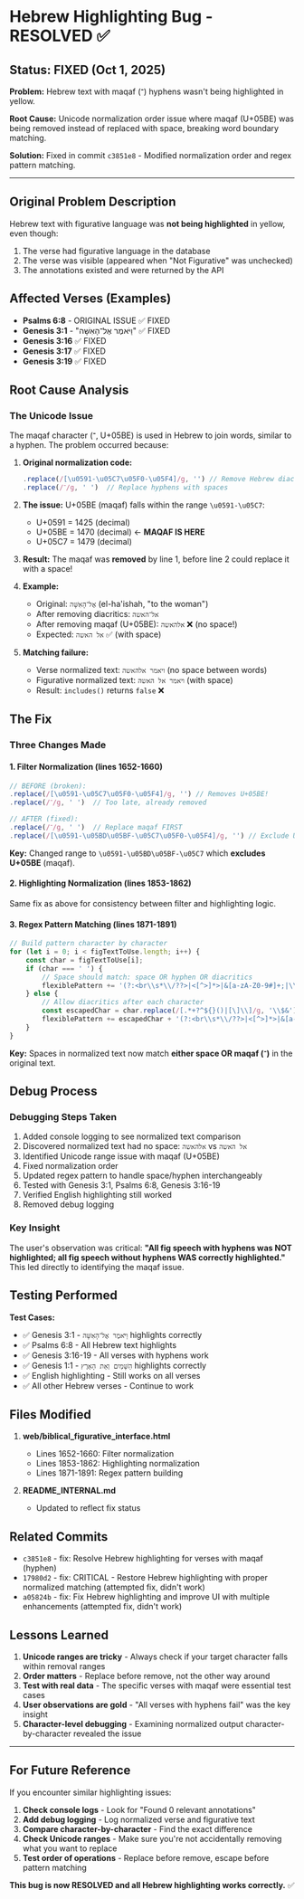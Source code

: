 # Hebrew Highlighting Bug - RESOLVED ✅

## Status: FIXED (Oct 1, 2025)

**Problem:** Hebrew text with maqaf (־) hyphens wasn't being highlighted in yellow.

**Root Cause:** Unicode normalization order issue where maqaf (U+05BE) was being removed instead of replaced with space, breaking word boundary matching.

**Solution:** Fixed in commit `c3851e8` - Modified normalization order and regex pattern matching.

---

## Original Problem Description

Hebrew text with figurative language was **not being highlighted** in yellow, even though:
1. The verse had figurative language in the database
2. The verse was visible (appeared when "Not Figurative" was unchecked)
3. The annotations existed and were returned by the API

## Affected Verses (Examples)
- **Psalms 6:8** - ORIGINAL ISSUE ✅ FIXED
- **Genesis 3:1** - "וַיֹּאמֶר אֶל־הָאִשָּׁה" ✅ FIXED
- **Genesis 3:16** ✅ FIXED
- **Genesis 3:17** ✅ FIXED
- **Genesis 3:19** ✅ FIXED

## Root Cause Analysis

### The Unicode Issue

The maqaf character (־, U+05BE) is used in Hebrew to join words, similar to a hyphen. The problem occurred because:

1. **Original normalization code:**
   ```javascript
   .replace(/[\u0591-\u05C7\u05F0-\u05F4]/g, '') // Remove Hebrew diacritics
   .replace(/־/g, ' ')  // Replace hyphens with spaces
   ```

2. **The issue:** U+05BE (maqaf) falls within the range `\u0591-\u05C7`:
   - U+0591 = 1425 (decimal)
   - U+05BE = 1470 (decimal) ← **MAQAF IS HERE**
   - U+05C7 = 1479 (decimal)

3. **Result:** The maqaf was **removed** by line 1, before line 2 could replace it with a space!

4. **Example:**
   - Original: `אֶל־הָאִשָּׁה` (el-ha'ishah, "to the woman")
   - After removing diacritics: `אל־האשה`
   - After removing maqaf (U+05BE): `אלהאשה` ❌ (no space!)
   - Expected: `אל האשה` ✅ (with space)

5. **Matching failure:**
   - Verse normalized text: `ויאמר אלהאשה` (no space between words)
   - Figurative normalized text: `ויאמר אל האשה` (with space)
   - Result: `includes()` returns `false` ❌

## The Fix

### Three Changes Made

#### 1. Filter Normalization (lines 1652-1660)
```javascript
// BEFORE (broken):
.replace(/[\u0591-\u05C7\u05F0-\u05F4]/g, '') // Removes U+05BE!
.replace(/־/g, ' ')  // Too late, already removed

// AFTER (fixed):
.replace(/־/g, ' ')  // Replace maqaf FIRST
.replace(/[\u0591-\u05BD\u05BF-\u05C7\u05F0-\u05F4]/g, '') // Exclude U+05BE
```

**Key:** Changed range to `\u0591-\u05BD\u05BF-\u05C7` which **excludes U+05BE** (maqaf).

#### 2. Highlighting Normalization (lines 1853-1862)
Same fix as above for consistency between filter and highlighting logic.

#### 3. Regex Pattern Matching (lines 1871-1891)
```javascript
// Build pattern character by character
for (let i = 0; i < figTextToUse.length; i++) {
    const char = figTextToUse[i];
    if (char === ' ') {
        // Space should match: space OR hyphen OR diacritics
        flexiblePattern += '(?:<br\\s*\\/??>|<[^>]*>|&[a-zA-Z0-9#]+;|\\{[^}]*\\}|־|[\\u0591-\\u05BD\\u05BF-\\u05C7\\u05F0-\\u05F4]|\\s)+';
    } else {
        // Allow diacritics after each character
        const escapedChar = char.replace(/[.*+?^${}()|[\]\\]/g, '\\$&');
        flexiblePattern += escapedChar + '(?:<br\\s*\\/??>|<[^>]*>|&[a-zA-Z0-9#]+;|\\{[^}]*\\}|[\\u0591-\\u05BD\\u05BF-\\u05C7\\u05F0-\\u05F4])*';
    }
}
```

**Key:** Spaces in normalized text now match **either space OR maqaf (־)** in the original text.

## Debug Process

### Debugging Steps Taken

1. Added console logging to see normalized text comparison
2. Discovered normalized text had no space: `אלהאשה` vs `אל האשה`
3. Identified Unicode range issue with maqaf (U+05BE)
4. Fixed normalization order
5. Updated regex pattern to handle space/hyphen interchangeably
6. Tested with Genesis 3:1, Psalms 6:8, Genesis 3:16-19
7. Verified English highlighting still worked
8. Removed debug logging

### Key Insight

The user's observation was critical: **"All fig speech with hyphens was NOT highlighted; all fig speech without hyphens WAS correctly highlighted."** This led directly to identifying the maqaf issue.

## Testing Performed

**Test Cases:**
- ✅ Genesis 3:1 - `וַיֹּאמֶר אֶל־הָאִשָּׁה` highlights correctly
- ✅ Psalms 6:8 - All Hebrew text highlights
- ✅ Genesis 3:16-19 - All verses with hyphens work
- ✅ Genesis 1:1 - `הַשָּׁמַיִם וְאֵת הָאָרֶץ` highlights correctly
- ✅ English highlighting - Still works on all verses
- ✅ All other Hebrew verses - Continue to work

## Files Modified

1. **web/biblical_figurative_interface.html**
   - Lines 1652-1660: Filter normalization
   - Lines 1853-1862: Highlighting normalization
   - Lines 1871-1891: Regex pattern building

2. **README_INTERNAL.md**
   - Updated to reflect fix status

## Related Commits

- `c3851e8` - fix: Resolve Hebrew highlighting for verses with maqaf (hyphen)
- `17980d2` - fix: CRITICAL - Restore Hebrew highlighting with proper normalized matching (attempted fix, didn't work)
- `a05824b` - fix: Fix Hebrew highlighting and improve UI with multiple enhancements (attempted fix, didn't work)

## Lessons Learned

1. **Unicode ranges are tricky** - Always check if your target character falls within removal ranges
2. **Order matters** - Replace before remove, not the other way around
3. **Test with real data** - The specific verses with maqaf were essential test cases
4. **User observations are gold** - "All verses with hyphens fail" was the key insight
5. **Character-level debugging** - Examining normalized output character-by-character revealed the issue

---

## For Future Reference

If you encounter similar highlighting issues:

1. **Check console logs** - Look for "Found 0 relevant annotations"
2. **Add debug logging** - Log normalized verse and figurative text
3. **Compare character-by-character** - Find the exact difference
4. **Check Unicode ranges** - Make sure you're not accidentally removing what you want to replace
5. **Test order of operations** - Replace before remove, escape before pattern matching

**This bug is now RESOLVED and all Hebrew highlighting works correctly.** ✅
